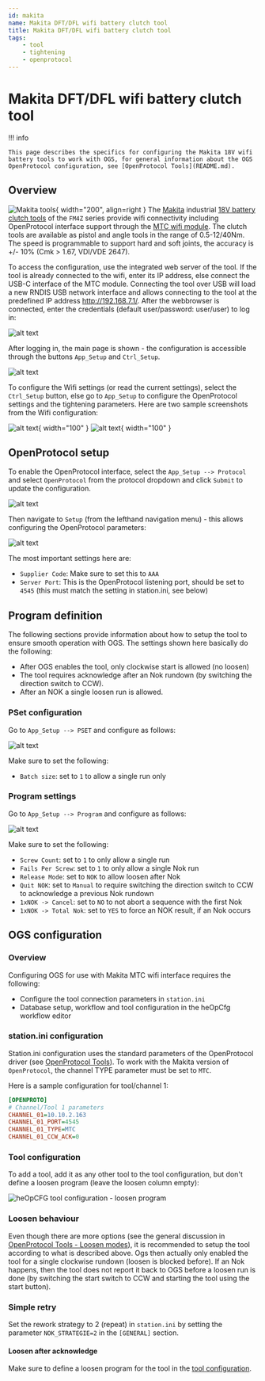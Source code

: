 ```yaml
---
id: makita
name: Makita DFT/DFL wifi battery clutch tool
title: Makita DFT/DFL wifi battery clutch tool
tags:
    - tool
    - tightening
    - openprotocol
---
```


# Makita DFT/DFL wifi battery clutch tool

!!! info

    This page describes the specifics for configuring the Makita 18V wifi battery tools to work with OGS, for general information about the OGS OpenProtocol configuration, see [OpenProtocol Tools](README.md).


## Overview

![Makita tools](resources/makita.png){ width="200", align=right }
The [Makita](https://www.makita.com) industrial [18V battery clutch tools](https://www.makita.de/data/pam/public/01_kataloge/801425_industrieprospekt_2024_dz_online.pdf) of the `FM4Z` series provide wifi connectivity including OpenProtocol interface support through the [MTC wifi module](https://www.visiondevices.de/seo/produkte/micro-tool-controller/). The clutch tools are available as pistol and angle tools in the range of 0.5-12/40Nm. The speed is programmable to support hard and soft joints, the accuracy is +/- 10% (Cmk > 1.67, VDI/VDE 2647).   

To access the configuration, use the integrated web server of the tool. If the tool is already connected to the wifi, enter its IP address, else connect the USB-C interface of the MTC module. Connecting the tool over USB will load a new RNDIS USB network interface and allows connecting to the tool at the predefined IP address http://192.168.7.1/. After the webbrowser is connected, enter the credentials (default user/password: user/user) to log in:

![alt text](resources/makita-login.png)

After logging in, the main page is shown - the configuration is accessible through the buttons `App_Setup` and `Ctrl_Setup`.

![alt text](resources/makita-home.png)

To configure the Wifi settings (or read the current settings), select the `Ctrl_Setup` button, else go to `App_Setup` to configure the OpenProtocol settings and the tightening parameters. Here are two sample screenshots from the Wifi configuration:

![alt text](resources/makita-wifi-info.png){ width="100" }
![alt text](resources/makita-wifi.png){ width="100" }

## OpenProtocol setup

To enable the OpenProtocol interface, select the `App_Setup --> Protocol` and select `OpenProtocol` from the protocol dropdown and click `Submit` to update the configuration. 

![alt text](resources/makita-openprotocol.png)

Then navigate to `Setup` (from the lefthand navigation menu) - this allows configuring the OpenProtocol parameters:

![alt text](resources/makita-settings.png)

The most important settings here are:

- `Supplier Code`: Make sure to set this to `AAA`
- `Server Port`: This is the OpenProtocol listening port, should be set to `4545` (this must match the setting in station.ini, see below)

## Program definition

The following sections provide information about how to setup the tool to ensure smooth operation with OGS. The settings shown here basically do the following:

- After OGS enables the tool, only clockwise start is allowed (no loosen)
- The tool requires acknowledge after an Nok rundown (by switching the direction switch to CCW).
- After an NOK a single loosen run is allowed. 

### PSet configuration

Go to `App_Setup --> PSET` and configure as follows:

![alt text](resources/makita-pset.png)

Make sure to set the following:

- `Batch size`: set to `1` to allow a single run only

### Program settings

Go to `App_Setup --> Program` and configure as follows:

![alt text](resources/makita-program.png)

Make sure to set the following:

- `Screw Count`: set to `1` to only allow a single run
- `Fails Per Screw`: set to `1` to only allow a single Nok run
- `Release Mode`: set to `NOK` to allow loosen after Nok
- `Quit NOK`: set to `Manual` to require switching the direction switch to CCW to acknowledge a previous Nok rundown
- `1xNOK -> Cancel`: set to `NO` to not abort a sequence with the first Nok
- `1xNOK -> Total Nok`: set to `YES` to force an NOK result, if an Nok occurs

## OGS configuration

### Overview

Configuring OGS for use with Makita MTC wifi interface requires the following:
- Configure the tool connection parameters in `station.ini`
- Database setup, workflow and tool configuration in the heOpCfg workflow editor

### station.ini configuration

Station.ini configuration uses the standard parameters of the OpenProtocol driver (see [OpenProtocol Tools](README.md)).
To work with the Makita version of `OpenProtocol`, the channel TYPE parameter must be set to `MTC`.

Here is a sample configuration for tool/channel 1:

``` ini
[OPENPROTO]
# Channel/Tool 1 parameters
CHANNEL_01=10.10.2.163
CHANNEL_01_PORT=4545
CHANNEL_01_TYPE=MTC
CHANNEL_01_CCW_ACK=0
```
<!--CHANNEL_01_CHECK_TIME_ENABLED=1
CHANNEL_01_CURVE_REQUEST=1-->

### Tool configuration

To add a tool, add it as any other tool to the tool configuration, but don't define a loosen program (leave the loosen column empty):

![heOpCFG tool configuration - loosen program](resources/makita-heOpCfg.png)

### Loosen behaviour

Even though there are more options (see the general discussion in [OpenProtocol Tools - Loosen modes](README.md#loosen-modes)), it is recommended to setup the tool according to what is described above. Ogs then actually only enabled the tool for a single clockwise rundown (loosen is blocked before). If an Nok happens, then the tool does not report it back to OGS before a loosen run is done (by switching the start switch to CCW and starting the tool using the start button).

### Simple retry

Set the rework strategy to 2 (repeat) in `station.ini` by setting the parameter `NOK_STRATEGIE=2` in the `[GENERAL]` section.

#### Loosen after acknowledge

Make sure to define a loosen program for the tool in the [tool configuration](#tool-configuration).

